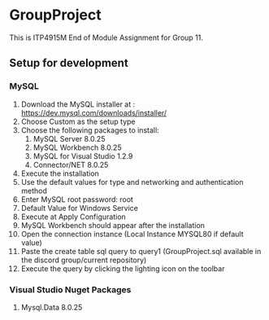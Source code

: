 # GroupProject
This is ITP4915M End of Module Assignment for Group 11.
## Setup for development ##
### MySQL ###
1. Download the MySQL installer at : https://dev.mysql.com/downloads/installer/
2. Choose Custom as the setup type
3. Choose the following packages to install:
    1. MySQL Server 8.0.25
    2. MySQL Workbench 8.0.25
    3. MySQL for Visual Studio 1.2.9
    4. Connector/NET 8.0.25
4. Execute the installation
5. Use the default values for type and networking and authentication method
6. Enter MySQL root password: root
7. Default Value for Windows Service 
8. Execute at Apply Configuration
9. MySQL Workbench should appear after the installation
10. Open the connection instance (Local Instance MYSQL80 if default value)
11. Paste the create table sql query to query1 (GroupProject.sql available in the discord group/current repository)
12. Execute the query by clicking the lighting icon on the toolbar 

### Visual Studio Nuget Packages ###
1. Mysql.Data 8.0.25
